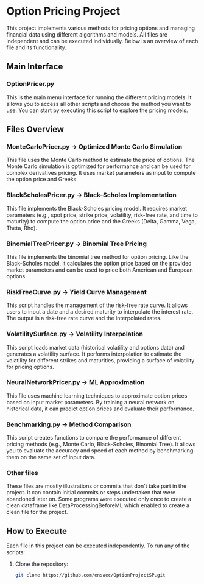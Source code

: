# Option Pricing Project

This project implements various methods for pricing options and managing financial data using different algorithms and models. All files are independent and can be executed individually. Below is an overview of each file and its functionality.

## Main Interface

### OptionPricer.py
This is the main menu interface for running the different pricing models. It allows you to access all other scripts and choose the method you want to use. You can start by executing this script to explore the pricing models.

## Files Overview

### MonteCarloPricer.py → Optimized Monte Carlo Simulation
This file uses the Monte Carlo method to estimate the price of options. The Monte Carlo simulation is optimized for performance and can be used for complex derivatives pricing. It uses market parameters as input to compute the option price and Greeks.

### BlackScholesPricer.py → Black-Scholes Implementation
This file implements the Black-Scholes pricing model. It requires market parameters (e.g., spot price, strike price, volatility, risk-free rate, and time to maturity) to compute the option price and the Greeks (Delta, Gamma, Vega, Theta, Rho).

### BinomialTreePricer.py → Binomial Tree Pricing
This file implements the binomial tree method for option pricing. Like the Black-Scholes model, it calculates the option price based on the provided market parameters and can be used to price both American and European options.

### RiskFreeCurve.py → Yield Curve Management
This script handles the management of the risk-free rate curve. It allows users to input a date and a desired maturity to interpolate the interest rate. The output is a risk-free rate curve and the interpolated rates.

### VolatilitySurface.py → Volatility Interpolation
This script loads market data (historical volatility and options data) and generates a volatility surface. It performs interpolation to estimate the volatility for different strikes and maturities, providing a surface of volatility for pricing options.

### NeuralNetworkPricer.py → ML Approximation
This file uses machine learning techniques to approximate option prices based on input market parameters. By training a neural network on historical data, it can predict option prices and evaluate their performance.

### Benchmarking.py → Method Comparison
This script creates functions to compare the performance of different pricing methods (e.g., Monte Carlo, Black-Scholes, Binomial Tree). It allows you to evaluate the accuracy and speed of each method by benchmarking them on the same set of input data.

### Other files

These files are mostly illustrations or commits that don't take part in the project. It can contain initial commits or steps undertaken that were abandoned later on. Some programs were executed only once to create a clean dataframe like DataProcessingBeforeML which enabled to create a clean file for the project.

## How to Execute

Each file in this project can be executed independently. To run any of the scripts:

1. Clone the repository:
   ```bash
   git clone https://github.com/ensaec/OptionProjectSP.git
